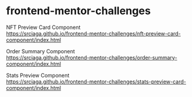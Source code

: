 # frontend-mentor-challenges

NFT Preview Card Component  
https://srciaga.github.io/frontend-mentor-challenges/nft-preview-card-component/index.html  
  
Order Summary Component  
https://srciaga.github.io/frontend-mentor-challenges/order-summary-component/index.html  
  
Stats Preview Component  
https://srciaga.github.io/frontend-mentor-challenges/stats-preview-card-component/index.html  